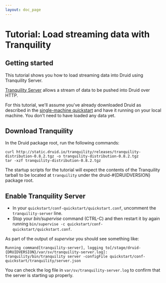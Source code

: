 ```yaml
---
layout: doc_page
---
```


# Tutorial: Load streaming data with Tranquility

## Getting started

This tutorial shows you how to load streaming data into Druid using Tranquility Server.

[Tranquility Server](https://github.com/druid-io/tranquility/blob/master/docs/server.md) allows a stream of data to be pushed into Druid over HTTP.

For this tutorial, we'll assume you've already downloaded Druid as described in
the [single-machine quickstart](quickstart.html) and have it running on your local machine. You
don't need to have loaded any data yet.

## Download Tranquility

In the Druid package root, run the following commands:

```
curl http://static.druid.io/tranquility/releases/tranquility-distribution-0.8.2.tgz -o tranquility-distribution-0.8.2.tgz
tar -xzf tranquility-distribution-0.8.2.tgz
```

The startup scripts for the tutorial will expect the contents of the Tranquility tarball to be located at `tranquility` under the druid-#{DRUIDVERSION} package root.

## Enable Tranquility Server

- In your `quickstart/conf-quickstart/quickstart.conf`, uncomment the `tranquility-server` line.
- Stop your *bin/supervise* command (CTRL-C) and then restart it by
again running `bin/supervise -c quickstart/conf-quickstart/quickstart.conf`.

As part of the output of *supervise* you should see something like:

```
Running command[tranquility-server], logging to[/stage/druid-{DRUIDVERSION}/var/sv/tranquility-server.log]: tranquility/bin/tranquility server -configFile quickstart/conf-quickstart/tranquility/server.json
```

You can check the log file in `var/sv/tranquility-server.log` to confirm that the server is
starting up properly.

